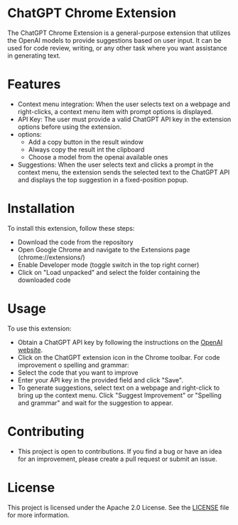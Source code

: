 # ChatGPT Chrome Extension
The ChatGPT Chrome Extension is a general-purpose extension that utilizes the OpenAI models to provide suggestions based on user input. It can be used for code review, writing, or any other task where you want assistance in generating text.

# Features
- Context menu integration: When the user selects text on a webpage and right-clicks, a context menu item with prompt options is displayed.
- API Key: The user must provide a valid ChatGPT API key in the extension options before using the extension.
- options: 
  * Add a copy button in the result window
  * Always copy the result int the clipboard
  * Choose a model from the openai available ones
- Suggestions: When the user selects text and clicks a prompt in the context menu, the extension sends the selected text to the ChatGPT API and displays the top suggestion in a fixed-position popup.

# Installation
To install this extension, follow these steps:

- Download the code from the repository
- Open Google Chrome and navigate to the Extensions page (chrome://extensions/)
- Enable Developer mode (toggle switch in the top right corner)
- Click on "Load unpacked" and select the folder containing the downloaded code

# Usage
To use this extension:

- Obtain a ChatGPT API key by following the instructions on the [OpenAI website](https://platform.openai.com/docs/api-reference/authentication).
- Click on the ChatGPT extension icon in the Chrome toolbar.
For code improvement o spelling and grammar:
- Select the code that you want to improve
- Enter your API key in the provided field and click "Save".
- To generate suggestions, select text on a webpage and right-click to bring up the context menu. Click "Suggest Improvement" or "Spelling and grammar" and wait for the suggestion to appear.
 

# Contributing
- This project is open to contributions. If you find a bug or have an idea for an improvement, please create a pull request or submit an issue.

# License
This project is licensed under the Apache 2.0 License. See the [LICENSE](LICENSE.md) file for more information.